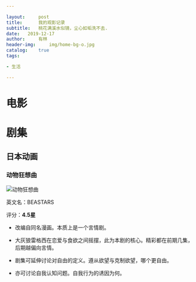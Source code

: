 ```yaml
---

layout: 	post
title:  	我的观影记录
subtitle: 	桃花满溪水似镜，尘心如垢洗不去.
date: 	2019-12-17
author: 	有林
header-img: 	img/home-bg-o.jpg
catalog: 	true
tags:	

- 生活

---
```


# 电影

# 剧集

## 日本动画

### 动物狂想曲

![动物狂想曲](http://gssyvgeg.f3322.net:50080/chevereto/images/2019/12/17/image.png)

英文名：BEASTARS

评分：**4.5星**

+ 改编自同名漫画。本质上是一个言情剧。

+ 大灰狼雷格西在恋爱与食欲之间摇摆，此为本剧的核心。精彩都在前期几集，后期越偏向言情。
+ 剧集可延伸讨论对自由的定义。遵从欲望与克制欲望，哪个更自由。
+ 亦可讨论自我认知问题。自我行为的诱因为何。